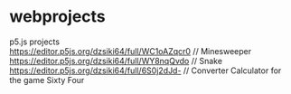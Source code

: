 # webprojects  
p5.js projects  
https://editor.p5js.org/dzsiki64/full/WC1oAZqcr0 // Minesweeper  
https://editor.p5js.org/dzsiki64/full/WY8nqQvdo // Snake  
https://editor.p5js.org/dzsiki64/full/6S0j2dJd- // Converter Calculator for the game Sixty Four  
